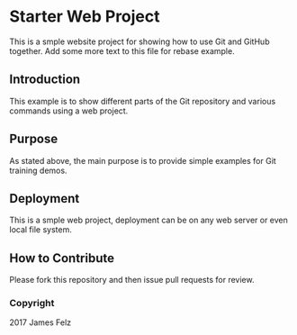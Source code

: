 # Starter Web Project

This is a smple website project for showing how to use Git and GitHub together.  Add some more text to this file for rebase example.

## Introduction

This example is to show different parts of the Git repository and various commands using a web project.

## Purpose

As stated above, the main purpose is to provide simple examples for Git training demos.

## Deployment

This is a smple web project, deployment can be on any web server or even local file system.

## How to Contribute

Please fork this repository and then issue pull requests for review.

### Copyright
2017 James Felz
